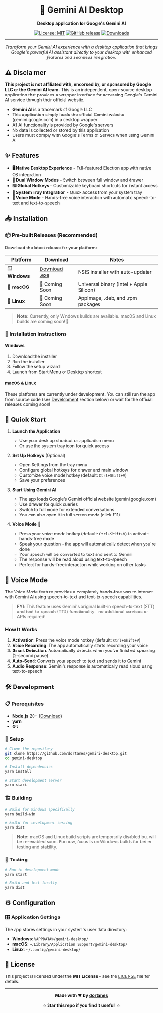 <div align="center">

# 🤖 Gemini AI Desktop

**Desktop application for Google's Gemini AI**

[![License: MIT](https://img.shields.io/badge/License-MIT-yellow.svg)](https://opensource.org/licenses/MIT) [![GitHub release](https://img.shields.io/github/release/dortanes/gemini-desktop.svg)](https://github.com/dortanes/gemini-desktop/releases) [![Downloads](https://img.shields.io/github/downloads/dortanes/gemini-desktop/total.svg)](https://github.com/dortanes/gemini-desktop/releases)

---

*Transform your Gemini AI experience with a desktop application that brings Google's powerful AI assistant directly to your desktop with enhanced features and seamless integration.*

</div>

## ⚠️ Disclaimer

**This project is not affiliated with, endorsed by, or sponsored by Google LLC or the Gemini AI team.** This is an independent, open-source desktop application that provides a wrapper interface for accessing Google's Gemini AI service through their official website. 

- **Gemini AI** is a trademark of Google LLC
- This application simply loads the official Gemini website (gemini.google.com) in a desktop wrapper
- All AI functionality is provided by Google's servers
- No data is collected or stored by this application
- Users must comply with Google's Terms of Service when using Gemini AI

## ✨ Features

- **🖥️ Native Desktop Experience** - Full-featured Electron app with native OS integration
- **🔄 Dual Window Modes** - Switch between full window and drawer
- **⌨️ Global Hotkeys** - Customizable keyboard shortcuts for instant access
- **🎨 System Tray Integration** - Quick access from your system tray
- **🎤 Voice Mode** - Hands-free voice interaction with automatic speech-to-text and text-to-speech

## 📥 Installation

### 📦 Pre-built Releases (Recommended)

Download the latest release for your platform:

| Platform | Download | Notes |
|----------|----------|-------|
| 🪟 **Windows** | [Download .exe](https://github.com/dortanes/gemini-desktop/releases/latest) | NSIS installer with auto-updater |
| 🍎 **macOS** | 🚧 Coming Soon | Universal binary (Intel + Apple Silicon) |
| 🐧 **Linux** | 🚧 Coming Soon | AppImage, .deb, and .rpm packages |

> **Note:** Currently, only Windows builds are available. macOS and Linux builds are coming soon! 🚀

### 🔧 Installation Instructions

#### Windows
1. Download the installer
2. Run the installer
3. Follow the setup wizard
4. Launch from Start Menu or Desktop shortcut

#### macOS & Linux
These platforms are currently under development. You can still run the app from source code (see [Development](#-development) section below) or wait for the official releases coming soon!

## 🚀 Quick Start

1. **Launch the Application**
   - Use your desktop shortcut or application menu
   - Or use the system tray icon for quick access

2. **Set Up Hotkeys** (Optional)
   - Open Settings from the tray menu
   - Configure global hotkeys for drawer and main window
   - Customize voice mode hotkey (default: `Ctrl+Shift+V`)
   - Save your preferences

3. **Start Using Gemini AI**
   - The app loads Google's Gemini official website (gemini.google.com)
   - Use drawer for quick queries
   - Switch to full mode for extended conversations
   - You can also open it in full screen mode (click F11)

4. **Voice Mode** 🎤
   - Press your voice mode hotkey (default: `Ctrl+Shift+V`) to activate hands-free mode
   - Speak your question - the app will automatically detect when you're done
   - Your speech will be converted to text and sent to Gemini
   - The response will be read aloud using text-to-speech
   - Perfect for hands-free interaction while working on other tasks

## 🎤 Voice Mode

The Voice Mode feature provides a completely hands-free way to interact with Gemini AI using speech-to-text and text-to-speech capabilities.

> **FYI**: This feature uses Gemini's original built-in speech-to-text (STT) and text-to-speech (TTS) functionality - no additional services or APIs required!

### How It Works

1. **Activation**: Press the voice mode hotkey (default: `Ctrl+Shift+V`)
2. **Voice Recording**: The app automatically starts recording your voice
3. **Smart Detection**: Automatically detects when you've finished speaking (2-second pause)
4. **Auto-Send**: Converts your speech to text and sends it to Gemini
5. **Audio Response**: Gemini's response is automatically read aloud using text-to-speech

## 🛠️ Development

### 📋 Prerequisites

- **Node.js** 20+ ([Download](https://nodejs.org/))
- **yarn**
- **Git**

### 🔧 Setup

```bash
# Clone the repository
git clone https://github.com/dortanes/gemini-desktop.git
cd gemini-desktop

# Install dependencies
yarn install

# Start development server
yarn start
```

### 🏗️ Building

```bash
# Build for Windows specifically
yarn build-win

# Build for development testing
yarn dist
```

> **Note:** macOS and Linux build scripts are temporarily disabled but will be re-enabled soon. For now, focus is on Windows builds for better testing and stability.

### 🧪 Testing

```bash
# Run in development mode
yarn start

# Build and test locally
yarn dist
```

## ⚙️ Configuration

### 🎛️ Application Settings

The app stores settings in your system's user data directory:
- **Windows**: `%APPDATA%/gemini-desktop/`
- **macOS**: `~/Library/Application Support/gemini-desktop/`
- **Linux**: `~/.config/gemini-desktop/`

## 📄 License

This project is licensed under the **MIT License** - see the [LICENSE](LICENSE) file for details.

---

<div align="center">

**Made with ❤️ by [dortanes](https://github.com/dortanes)**

⭐ **Star this repo if you find it useful!** ⭐

</div>